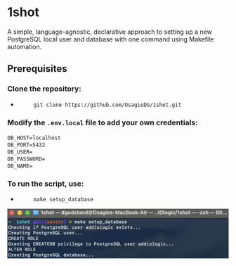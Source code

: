 # 1shot
A simple, language-agnostic, declarative approach to setting up a new PostgreSQL local user and database with one command using Makefile automation.

## Prerequisites

### Clone the repository:
-          git clone https://github.com/OsagieDG/1shot.git

### Modify the `.env.local` file to add your own credentials:
```
DB_HOST=localhost
DB_PORT=5432
DB_USER=
DB_PASSWORD=
DB_NAME=
```
### To run the script, use:
-          make setup_database

![1shot](https://github.com/OsagieDG/1shot/blob/main/1shot.png)


